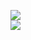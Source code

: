 [![](https://img.shields.io/badge/Made%20With-Github%20Spray-lightgrey.svg?style=for-the-badge&logo=github)](https://github.com/Annihil/github-spray#28058)  
[![](https://i.imgur.com/2DrTn0Z.gif)](https://github.com/Annihil/github-spray)